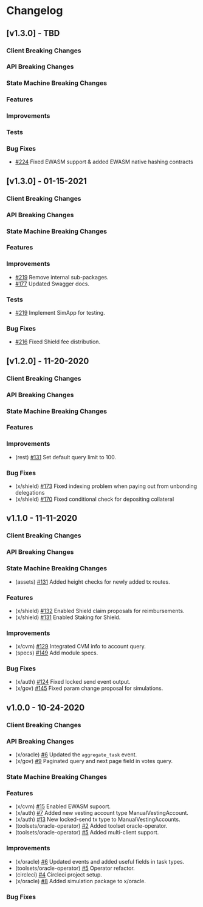 <!--
Guiding Principles:

Changelogs are for humans, not machines.
There should be an entry for every single version.
The same types of changes should be grouped.
Versions and sections should be linkable.
The latest version comes first.
The release date of each version is displayed.
Mention whether you follow Semantic Versioning.

Usage:

Change log entries are to be added to the Unreleased section under the
appropriate stanza (see below). Each entry should ideally include a tag and
the Github issue reference in the following format:

* (<tag>) \#<issue-number> message

The issue numbers will later be link-ified during the release process so you do
not have to worry about including a link manually, but you can if you wish.

Types of changes (Stanzas):

"Features" for new features.
"Improvements" for changes in existing functionality.
"Deprecated" for soon-to-be removed features.
"Bug Fixes" for any bug fixes.
"Client Breaking" for breaking CLI commands and REST routes used by end-users.
"API Breaking" for breaking exported APIs used by developers building on SDK.
"State Machine Breaking" for any changes that result in a different AppState given same genesisState and txList.

Ref: https://keepachangelog.com/en/1.0.0/
-->

# Changelog


## [v1.3.0] - TBD

### Client Breaking Changes
### API Breaking Changes
### State Machine Breaking Changes
### Features
### Improvements
### Tests
### Bug Fixes
* [\#224](https://github.com/certikfoundation/shentu/pull/224) Fixed EWASM support & added EWASM native hashing contracts

## [v1.3.0] - 01-15-2021

### Client Breaking Changes
### API Breaking Changes
### State Machine Breaking Changes
### Features
### Improvements
* [\#219](https://github.com/certikfoundation/shentu/pull/219) Remove internal sub-packages.
* [\#177](https://github.com/certikfoundation/shentu/pull/177) Updated Swagger docs.
### Tests
* [\#219](https://github.com/certikfoundation/shentu/pull/180) Implement SimApp for testing.
### Bug Fixes
* [\#216](https://github.com/certikfoundation/shentu/pull/216) Fixed Shield fee distribution.

## [v1.2.0] - 11-20-2020

### Client Breaking Changes
### API Breaking Changes
### State Machine Breaking Changes
### Features
### Improvements
* (rest) [\#131](https://github.com/certikfoundation/shentu/pull/171) Set default query limit to 100.

### Bug Fixes
* (x/shield) [\#173](https://github.com/certikfoundation/shentu/pull/173) Fixed indexing problem when paying out from unbonding delegations
* (x/shield) [\#170](https://github.com/certikfoundation/shentu/pull/170) Fixed conditional check for depositing collateral


## v1.1.0 - 11-11-2020

### Client Breaking Changes
### API Breaking Changes
### State Machine Breaking Changes
* (assets) [\#131](https://github.com/certikfoundation/shentu/pull/131) Added height checks for newly added tx routes.

### Features
* (x/shield) [\#132](https://github.com/certikfoundation/shentu/pull/132) Enabled Shield claim proposals for reimbursements.
* (x/shield) [\#131](https://github.com/certikfoundation/shentu/pull/131) Enabled Staking for Shield.

### Improvements
* (x/cvm) [\#129](https://github.com/certikfoundation/shentu/pull/129) Integrated CVM info to account query.
* (specs) [\#149](https://github.com/certikfoundation/shentu/pull/149) Add module specs.

### Bug Fixes
* (x/auth) [\#124](https://github.com/certikfoundation/shentu/pull/124) Fixed locked send event output.
* (x/gov) [\#145](https://github.com/certikfoundation/shentu/pull/145) Fixed param change proposal for simulations.

## v1.0.0 - 10-24-2020

### Client Breaking Changes

### API Breaking Changes
* (x/oracle) [\#6](https://github.com/certikfoundation/shentu/pull/6) Updated the `aggregate_task` event.
* (x/gov) [\#9](https://github.com/certikfoundation/shentu/pull/9) Paginated query and next page field in votes query. 

### State Machine Breaking Changes

### Features
* (x/cvm) [\#15](https://github.com/certikfoundation/shentu/pull/15) Enabled EWASM supoort.
* (x/auth) [\#7](https://github.com/certikfoundation/shentu/pull/7) Added new vesting account type ManualVestingAccount.
* (x/auth) [\#13](https://github.com/certikfoundation/shentu/pull/13) New locked-send tx type to ManualVestingAccounts.
* (toolsets/oracle-operator) [\#2](https://github.com/certikfoundation/shentu/pull/2) Added toolset oracle-operator.
* (toolsets/oracle-operator) [\#5](https://github.com/certikfoundation/shentu/pull/5) Added multi-client support.

### Improvements
* (x/oracle) [\#6](https://github.com/certikfoundation/shentu/pull/6) Updated events and added useful fields in task types.
* (toolsets/oracle-operator) [\#5](https://github.com/certikfoundation/shentu/pull/5) Operator refactor.
* (circleci) [\#4](https://github.com/certikfoundation/shentu/pull/4) Circleci project setup.
* (x/oracle) [\#8](https://github.com/certikfoundation/shentu/pull/8) Added simulation package to x/oracle.

### Bug Fixes
